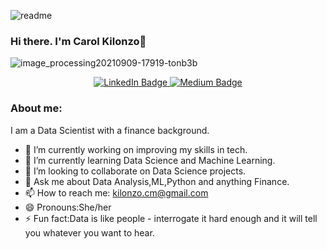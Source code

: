
![readme](https://user-images.githubusercontent.com/117171052/213993128-219d90a2-63be-4c10-84a7-defc87b2fb42.png)



### Hi there. I'm Carol Kilonzo👋


![image_processing20210909-17919-tonb3b](https://user-images.githubusercontent.com/117171052/213992875-95cb2a60-af85-458d-b618-6b10b9373b51.gif)


<div id="badges" align="center">
  <a href="https://www.linkedin.com/in/Carol-Kilonzo-30136816b/">
    <img src="https://img.shields.io/badge/LinkedIn-blue?style=for-the-badge&logo=linkedin&logoColor=white" alt="LinkedIn Badge"/>
  </a>
  <a href="https://medium.com/@kilonzo.cm@gmail">
    <img src="https://img.shields.io/badge/Medium-black?style=for-the-badge&logo=medium&logoColor=white" alt="Medium Badge"/>
  </a>
</div>






### About me:

I am a Data Scientist with a finance background.

- 🔭 I’m currently working on improving my skills in tech.
- 🌱 I’m currently learning  Data Science and Machine Learning. 
- 👯 I’m looking to collaborate on Data Science projects.    
- 💬 Ask me about Data Analysis,ML,Python and anything Finance.
- 📫 How to reach me: kilonzo.cm@gmail.com
- 😄 Pronouns:She/her
- ⚡ Fun fact:Data is like people - interrogate it hard enough and it will tell you whatever you want to hear.

<!--
**CMK19/CMK19** is a ✨ _special_ ✨ repository because its `README.md` (this file) appears on your GitHub profile.

Here are some ideas to get you started:

- 🔭 I’m currently working on improving my skills in tech.
- 🌱 I’m currently learning  Data Science and Machine Learning.
- 👯 I’m looking to collaborate on Data Science projects.
- 💬 Ask me about Data Analysis,ML and Python...
- 📫 How to reach me: kilonzo.cm@gmail.com
- 😄 Pronouns:She/her
- ⚡ Fun fact: Why should you take a data scientist with you into the jungle? Answer: They can take care of Python problems.
-->
